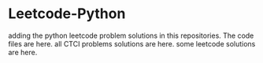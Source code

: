 # Leetcode-Python
adding the python leetcode problem solutions in this repositories. 
The code files are here.
all CTCI problems solutions are here.
some leetcode solutions are here.























































































































































































































































































































































































































































































































































































































































































































































































































































































































